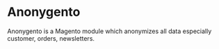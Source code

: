 Anonygento
==========

Anonygento is a Magento module which anonymizes all data especially customer, orders, newsletters.